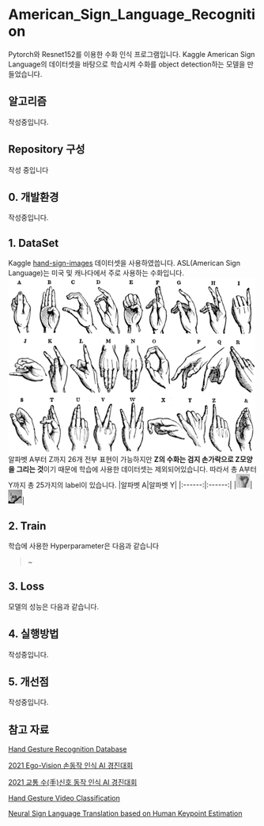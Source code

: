# American_Sign_Language_Recognition

 Pytorch와 Resnet152를 이용한 수화 인식 프로그램입니다. Kaggle American Sign Language의 데이터셋을 바탕으로 학습시켜 수화를 object detection하는 모델을 만들었습니다.


## 알고리즘
 작성중입니다.
 
## Repository 구성
 작성 중입니다
 
## 0. 개발환경
 작성중입니다.

## 1. DataSet
 Kaggle [hand-sign-images](https://www.kaggle.com/datasets/ash2703/handsignimages) 데이터셋을 사용하였씁니다. ASL(American Sign Language)는 미국 및 캐나다에서 주로 사용하는 수화입니다.
 ![ASL](/image/ASL.png)
 알파벳 A부터 Z까지 26개 전부 표현이 가능하지만 **Z의 수화는 검지 손가락으로 Z모양을 그리는 것**이기 때문에 학습에 사용한 데이터셋는 제외되어있습니다. 따라서 총 A부터 Y까지 총 25가지의 label이 있습니다.
 |알파벳 A|알파벳 Y|
 |:------:|:------:|
 |![A_ASL](/image/A.jpg)|![Y_ASL](/image/Y.jpg)|
 
 
## 2. Train
 학습에 사용한 Hyperparameter은 다음과 같습니다
  > ~

## 3. Loss
 모델의 성능은 다음과 같습니다.

## 4. 실행방법
 작성중입니다.
 
## 5. 개선점
 작성중입니다.

 
## 참고 자료
[Hand Gesture Recognition Database](https://www.kaggle.com/datasets/gti-upm/leapgestrecog/code)

[2021 Ego-Vision 손동작 인식 AI 경진대회](https://dacon.io/competitions/official/235805/overview/description)

[2021 교통 수(手)신호 동작 인식 AI 경진대회](https://dacon.io/competitions/official/235806/overview/description)

[Hand Gesture Video Classification](https://www.kaggle.com/competitions/handgesturevideoclassification)

[Neural Sign Language Translation based on Human Keypoint Estimation](https://rladuddms.tistory.com/94)
